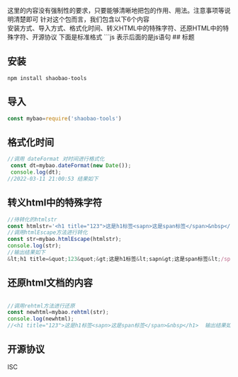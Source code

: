 这里的内容没有强制性的要求，只要能够清晰地把包的作用、用法。注意事项等说明清楚即可
针对这个包而言，我们包含以下6个内容  
安装方式、导入方式、格式化时间、转义HTML中的特殊字符、还原HTML中的特殊字符、开源协议
下面是标准格式   ```js 表示后面的是js语句   ## 标题

## 安装

```
npm install shaobao-tools

```
## 导入

```js   
const mybao=require('shaobao-tools') 

```
## 格式化时间

```js
//调用 dateFormat 对时间进行格式化
 const dt=mybao.dateFormat(new Date());
 console.log(dt);
//2022-03-11 21:00:53 结果如下
```

## 转义html中的特殊字符

```js
//待转化的htmlstr
const htmlstr='<h1 title="123">这是h1标签<sapn>这是span标签</span>&nbsp</h1>'
//调用htmlEscape方法进行转化
const str=mybao.htmlEscape(htmlstr);
console.log(str);
//输出结果如下
&lt;h1 title=&quot;123&quot;&gt;这是h1标签&lt;sapn&gt;这是span标签&lt;/span&gt;&amp;nbsp&lt;/h1&gt;

```

## 还原html文档的内容

```js

//调用rehtml方法进行还原
const newhtml=mybao.rehtml(str);
console.log(newhtml);
//<h1 title="123">这是h1标签<sapn>这是span标签</span>&nbsp</h1>  输出结果如此
```

## 开源协议

ISC